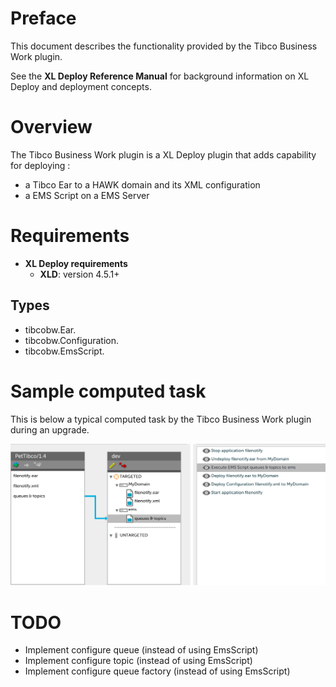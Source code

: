 # Preface #

This document describes the functionality provided by the Tibco Business Work plugin.

See the **XL Deploy Reference Manual** for background information on XL Deploy and deployment concepts.

# Overview #

The Tibco Business Work plugin is a XL Deploy plugin that adds capability for deploying  :

* a Tibco Ear to a HAWK domain and its XML configuration
* a EMS Script on a EMS Server

# Requirements #

* **XL Deploy requirements**
	* **XLD**: version 4.5.1+

## Types ##

+ tibcobw.Ear.
+ tibcobw.Configuration.
+ tibcobw.EmsScript.

# Sample computed task #

This is below a typical computed task by the Tibco Business Work plugin during an upgrade.

![Deployment task](update-task.png)


# TODO #

* Implement configure queue (instead of using EmsScript)
* Implement configure topic (instead of using EmsScript)
* Implement configure queue factory (instead of using EmsScript)


